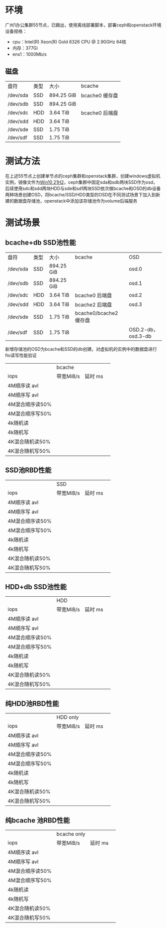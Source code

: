 # 环境
广州1办公集群55节点，已踢出，使用离线部署脚本，部署ceph和openstack环境
设备规格：
- cpu：Intel(R) Xeon(R) Gold 6326 CPU @ 2.90GHz 64核
- 内存：377Gi
- ens1：1000Mb/s
## 磁盘
|          |     |            |             |
| -------- | --- | ---------- | ----------- |
| 盘符       | 类型  | 大小         | bcache      |
| /dev/sda | SSD | 894.25 GiB | bcache0 缓存盘 |
| /dev/sdb | SSD | 894.25 GiB |             |
| /dev/sdc | HDD | 3.64 TiB   | bcache0 后端盘 |
| /dev/sdd | HDD | 3.64 TiB   |             |
| /dev/sde | SSD | 1.75 TiB   |             |
| /dev/sdf | SSD | 1.75 TiB   |             |

# 测试方法 
在上述55节点上创建单节点的ceph集群和openstack集群，创建windows虚拟机实例，镜像文件为[Win10 21H2](http://192.168.103.32:8888/images/Windows_Desktop_10_21H2_v1.2.0.tar.gz)，ceph集群中固定sda和sdb两块SSD作为osd，后续使用sdc和sdd两块HDD与sde和sdf两块SSD依次做bcache和OSD的db设备两种场景创建OSD，将bcache/SSD/HDD类型的OSD在不同测试场景下加入到新建的数据盘存储池，openstack中添加该存储池作为volume后端服务
# 测试场景

## bcache+db SSD池性能
|          |     |            |                     |                   |
| -------- | --- | ---------- | ------------------- | ----------------- |
| 盘符       | 类型  | 大小         | bcache              | OSD               |
| /dev/sda | SSD | 894.25 GiB |                     | osd.0             |
| /dev/sdb | SSD | 894.25 GiB |                     | osd.1             |
| /dev/sdc | HDD | 3.64 TiB   | bcache0 后端盘         | osd.2             |
| /dev/sdd | HDD | 3.64 TiB   | bcache2 后端盘         | osd.3             |
| /dev/sde | SSD | 1.75 TiB   | bcache0/bcache2 缓存盘 |                   |
| /dev/sdf | SSD | 1.75 TiB   |                     | OSD.2-db，osd.3-db |
新增存储池的OSD为bcache和SSD的db创建。对虚拟机的实例中的数据盘进行fio读写性能验证

|            |         |       |     |
| ---------- | ------- | ----- | --- |
|            | bcache  |       |     |
| iops       | 带宽MiB/s | 延时 ms |     |
| 4M顺序读 avl  |         |       |     |
| 4M顺序写 avl  |         |       |     |
| 4M混合顺序读50% |         |       |     |
| 4M混合顺序写50% |         |       |     |
| 4k随机读      |         |       |     |
| 4k随机写      |         |       |     |
| 4K混合随机读50% |         |       |     |
| 4K混合随机写50% |         |       |     |
## SSD池RBD性能

|            |         |       |     |
| ---------- | ------- | ----- | --- |
|            | SSD     |       |     |
| iops       | 带宽MiB/s | 延时 ms |     |
| 4M顺序读 avl  |         |       |     |
| 4M顺序写 avl  |         |       |     |
| 4M混合顺序读50% |         |       |     |
| 4M混合顺序写50% |         |       |     |
| 4k随机读      |         |       |     |
| 4k随机写      |         |       |     |
| 4K混合随机读50% |         |       |     |
| 4K混合随机写50% |         |       |     |
## HDD+db SSD池性能

|            |         |       |     |
| ---------- | ------- | ----- | --- |
|            | HDD     |       |     |
| iops       | 带宽MiB/s | 延时 ms |     |
| 4M顺序读 avl  |         |       |     |
| 4M顺序写 avl  |         |       |     |
| 4M混合顺序读50% |         |       |     |
| 4M混合顺序写50% |         |       |     |
| 4k随机读      |         |       |     |
| 4k随机写      |         |       |     |
| 4K混合随机读50% |         |       |     |
| 4K混合随机写50% |         |       |     |
## 纯HDD池RBD性能
|            |          |       |     |
| ---------- | -------- | ----- | --- |
|            | HDD only |       |     |
| iops       | 带宽MiB/s  | 延时 ms |     |
| 4M顺序读 avl  |          |       |     |
| 4M顺序写 avl  |          |       |     |
| 4M混合顺序读50% |          |       |     |
| 4M混合顺序写50% |          |       |     |
| 4k随机读      |          |       |     |
| 4k随机写      |          |       |     |
| 4K混合随机读50% |          |       |     |
| 4K混合随机写50% |          |       |     |
## 纯bcache 池RBD性能
|            |             |       |     |
| ---------- | ----------- | ----- | --- |
|            | bcache only |       |     |
| iops       | 带宽MiB/s     | 延时 ms |     |
| 4M顺序读 avl  |             |       |     |
| 4M顺序写 avl  |             |       |     |
| 4M混合顺序读50% |             |       |     |
| 4M混合顺序写50% |             |       |     |
| 4k随机读      |             |       |     |
| 4k随机写      |             |       |     |
| 4K混合随机读50% |             |       |     |
| 4K混合随机写50% |             |       |     |
